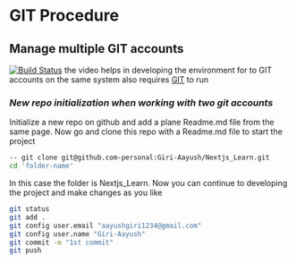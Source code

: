 # GIT Procedure

## Manage multiple GIT accounts

[![Build Status](https://img.shields.io/badge/%20-Youtube-red)](https://www.youtube.com/watch?v=lLgWWtOk7gk&t=37s)
the video helps in developing the environment for to GIT accounts on the same system
also requires [GIT](https://git-scm.com/) to run

### _New repo initialization when working with two git accounts_

Initialize a new repo on github and add a plane Readme.md file from the same page.
Now go and clone this repo with a Readme.md file to start the project

```sh
-- git clone git@github.com-personal:Giri-Aayush/Nextjs_Learn.git
cd 'folder-name'
```

In this case the folder is Nextjs_Learn.
Now you can continue to developing the project and make changes as you like

```sh
git status
git add .
git config user.email "aayushgiri1234@gmail.com"
git config user.name "Giri-Aayush"
git commit -m "1st commit"
git push
```
